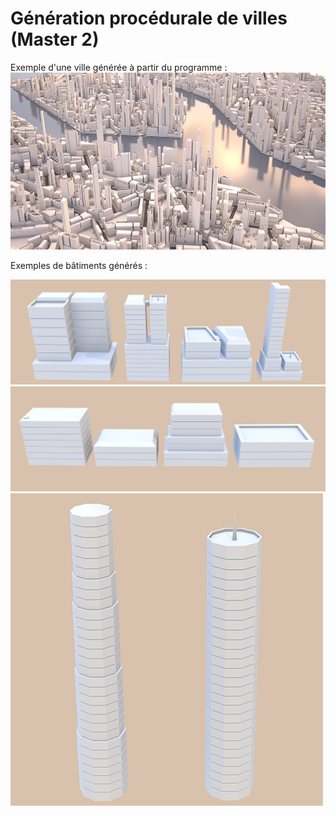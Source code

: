 # Génération procédurale de villes (Master 2)

Exemple d'une ville générée à partir du programme :
![Ville](Rendus/ville%20(small).png)


Exemples de bâtiments générés :

![Business](Rendus/business.png)
![Résidentiel](Rendus/residentiel.png)
![Gratte Ciel](Rendus/grattes%20ciel.png)

